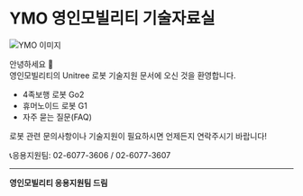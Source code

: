 # YMO 영인모빌리티 기술자료실

![YMO 이미지](/home/ymo/youngin-support/docs/images/ymo.png)

안녕하세요 👋  
영인모빌리티의 Unitree 로봇 기술지원 문서에 오신 것을 환영합니다.

- 4족보행 로봇 Go2
- 휴머노이드 로봇 G1
- 자주 묻는 질문(FAQ)

로봇 관련 문의사항이나 기술지원이 필요하시면 언제든지 연락주시기 바랍니다!  

📞응용지원팀: 02-6077-3606 / 02-6077-3607

---

**영인모빌리티 응용지원팀 드림**